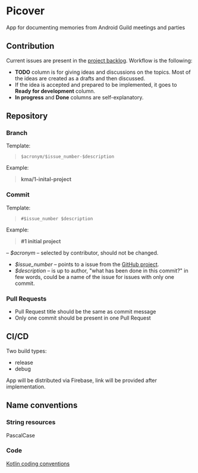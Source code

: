 # Picover

App for documenting memories from Android Guild meetings and parties

## Contribution

Current issues are present in the [project backlog](https://github.com/orgs/intive/projects/3). Workflow is the following:
- **TODO** column is for giving ideas and discussions on the topics. Most of the ideas are created as a drafts and then discussed.
- If the idea is accepted and prepared to be implemented, it goes to **Ready for development** column.
- **In progress** and **Done** columns are self-explanatory.

## Repository

### Branch

Template:
> `$acronym/$issue_number-$description`

Example:
> <b>kma/1-inital-project</b>

### Commit

Template:
> `#$issue_number $description`

Example:
> <b>#1 initial project</b>

– *$acronym* – selected by contributor, should not be changed.
- *$issue_number* – points to a issue from the [GitHub project](https://github.com/orgs/intive/projects/3/views/1).
- *$description* – is up to author, "what has been done in this commit?" in few words, could be a name of the issue for issues with only one commit.

### Pull Requests

- Pull Request title should be the same as commit message
- Only one commit should be present in one Pull Request

## CI/CD

Two build types:
- release
- debug

App will be distributed via Firebase, link will be provided after implementation.

## Name conventions

### String resources

PascalCase

### Code

[Kotlin coding conventions](https://kotlinlang.org/docs/coding-conventions.html)
